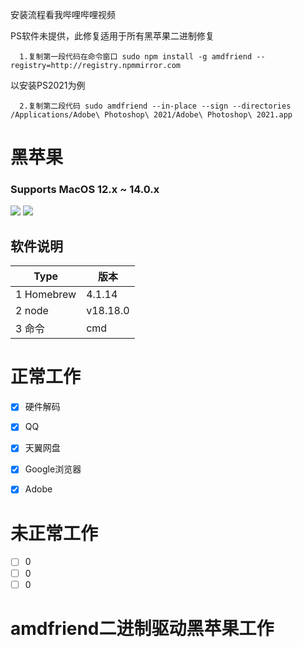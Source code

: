 安装流程看我哔哩哔哩视频

PS软件未提供，此修复适用于所有黑苹果二进制修复

      1.复制第一段代码在命令窗口 sudo npm install -g amdfriend --registry=http://registry.npmmirror.com

以安装PS2021为例

      2.复制第二段代码 sudo amdfriend --in-place --sign --directories /Applications/Adobe\ Photoshop\ 2021/Adobe\ Photoshop\ 2021.app



# 黑苹果

### Supports MacOS 12.x ~ 14.0.x

![](Images/关于1.png)
![](Images/关于2.png)

## 软件说明

| Type          | 版本  |
| --------      | -----  |
|1 Homebrew     | 4.1.14      |
|2 node         |  v18.18.0   |
|3 命令         |  cmd     |  


# 正常工作

 - [x] 硬件解码
 - [x] QQ
 - [x] 天翼网盘
 - [x] Google浏览器
 - [x] Adobe


# 未正常工作

 - [ ] 0
 - [ ] 0
 - [ ] 0

# amdfriend二进制驱动黑苹果工作
